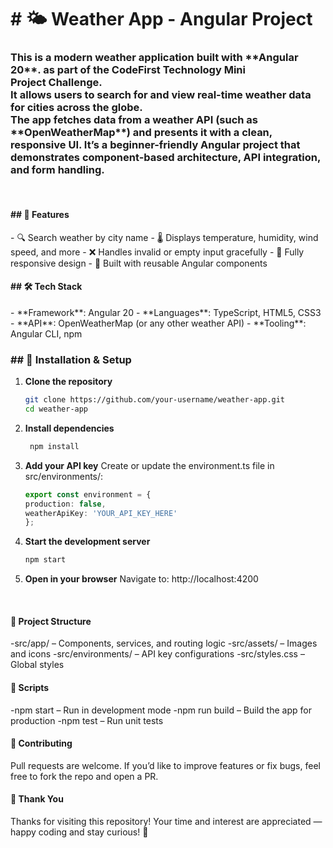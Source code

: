 <h1># 🌤️ Weather App - Angular Project</h1>

<h3>This is a modern weather application built with **Angular 20**. as part of the CodeFirst Technology Mini Project Challenge.<br>
It allows users to search for and view real-time weather data for cities across the globe.
<br>
The app fetches data from a weather API (such as **OpenWeatherMap**) and presents it with a clean, responsive UI. It’s a beginner-friendly Angular project that demonstrates component-based architecture, API integration, and form handling.</h3>
<br>
<h4>## 🚀 Features</h4>
- 🔍 Search weather by city name
- 🌡️ Displays temperature, humidity, wind speed, and more
- ❌ Handles invalid or empty input gracefully
- 📱 Fully responsive design
- 🧩 Built with reusable Angular components
<br>
<h4>## 🛠️ Tech Stack</h4>
- **Framework**: Angular 20
- **Languages**: TypeScript, HTML5, CSS3
- **API**: OpenWeatherMap (or any other weather API)
- **Tooling**: Angular CLI, npm
<br>
<h3>## 🔧 Installation & Setup</h3>

1. **Clone the repository**
   ```bash
   git clone https://github.com/your-username/weather-app.git
   cd weather-app

2. **Install dependencies**
   ```bash
    npm install

3. **Add your API key**
    Create or update the environment.ts file in src/environments/:
    ```ts
    export const environment = {
    production: false,
    weatherApiKey: 'YOUR_API_KEY_HERE'
    };
4. **Start the development server**
    ```bash
    npm start
5. **Open in your browser**
    Navigate to: http://localhost:4200

<br>
<h4>📁 Project Structure</h4>
    -src/app/ – Components, services, and routing logic
    -src/assets/ – Images and icons
    -src/environments/ – API key configurations
    -src/styles.css – Global styles
<br>
<h4>📜 Scripts</h4>
    -npm start – Run in development mode
    -npm run build – Build the app for production
    -npm test – Run unit tests
<br>
<h4>🤝 Contributing</h4>
Pull requests are welcome. If you’d like to improve features or fix bugs, feel free to fork the repo and open a PR.
<br>
<h4>🙏 Thank You</h4>
Thanks for visiting this repository!
Your time and interest are appreciated — happy coding and stay curious! 🌈

